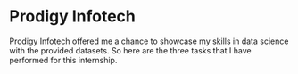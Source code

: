 # Prodigy Infotech
Prodigy Infotech offered me a chance to showcase my skills in data science with the provided datasets. So here are the three tasks that I have performed for this internship.
